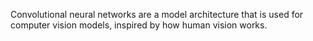 Convolutional neural networks are a model architecture that is used for computer vision models, inspired by how human vision works.